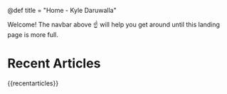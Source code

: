 @def title = "Home - Kyle Daruwalla"

Welcome! The navbar above ☝️ will help you get around until this landing page is more full.

# Recent Articles

{{recentarticles}}